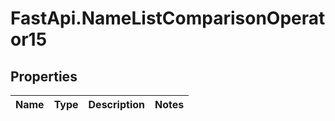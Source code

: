 # FastApi.NameListComparisonOperator15

## Properties
Name | Type | Description | Notes
------------ | ------------- | ------------- | -------------

